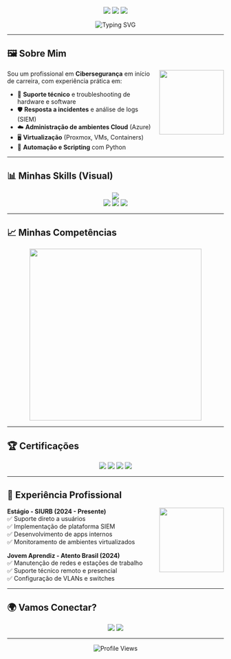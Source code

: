 <!-- Banner -->
<p align="center">
  <img src="https://img.shields.io/badge/Cybersecurity-Professional-blue?style=for-the-badge&logo=hackthebox" />
  <img src="https://img.shields.io/badge/DevSecOps-Engineer-green?style=for-the-badge&logo=linux" />
  <img src="https://img.shields.io/badge/Cloud-Security-orange?style=for-the-badge&logo=microsoftazure" />
</p>

<p align="center">
  <img src="https://readme-typing-svg.herokuapp.com?font=Fira+Code&pause=1000&center=true&vCenter=true&width=500&lines=Olá!+Eu+sou+Gabriel+Leal+Bonfim;Cybersecurity+%7C+Incident+Response+%7C+DevSecOps;Apaixonado+por+tecnologia+e+segurança" alt="Typing SVG" />
</p>

---

## 🖼️ Sobre Mim
<p align="center">
  <img src="https://media.giphy.com/media/Ll22OhMLAlVDb8UQWe/giphy.gif" width="150" align="right"/>
</p>

Sou um profissional em **Cibersegurança** em início de carreira, com experiência prática em:
- 🔧 **Suporte técnico** e troubleshooting de hardware e software
- 🛡️ **Resposta a incidentes** e análise de logs (SIEM)
- ☁️ **Administração de ambientes Cloud** (Azure)
- 🖥️ **Virtualização** (Proxmox, VMs, Containers)
- 🤖 **Automação e Scripting** com Python

---

## 📊 Minhas Skills (Visual)

<p align="center">
  <img src="https://skillicons.dev/icons?i=python,linux,windows,azure,docker,git,github,vscode" /><br/>
  <img src="https://img.shields.io/badge/SIEM-Wazuh-blue?style=flat-square&logo=elastic" />
  <img src="https://img.shields.io/badge/Network-Traffic%20Analysis-green?style=flat-square&logo=cisco" />
  <img src="https://img.shields.io/badge/Log-Analysis-orange?style=flat-square&logo=proxmox" />
</p>

---

## 📈 Minhas Competências

<p align="center">
  <img src="https://quickchart.io/chart?c={type:'radar',data:{labels:['SIEM','Cloud','Python','Infra','DevSecOps','Governança'],datasets:[{label:'Skill Level',data:[85,70,75,80,65,60]}]}}" width="400"/>
</p>

---

## 🏆 Certificações
<p align="center">
  <img src="https://img.shields.io/badge/RedHat-RH124-red?style=for-the-badge&logo=redhat" />
  <img src="https://img.shields.io/badge/Cisco-Introduction%20to%20Cybersecurity-blue?style=for-the-badge&logo=cisco" />
  <img src="https://img.shields.io/badge/IBM-AI%20Fundamentals-purple?style=for-the-badge&logo=ibm" />
  <img src="https://img.shields.io/badge/Blockchain-Advanced-black?style=for-the-badge&logo=bitcoin" />
</p>

---

## 📌 Experiência Profissional
<p align="center">
  <img src="https://media.giphy.com/media/UYp3bmr1o1l4c/giphy.gif" width="150" align="right"/>
</p>

**Estágio - SIURB (2024 - Presente)**  
✅ Suporte direto a usuários  
✅ Implementação de plataforma SIEM  
✅ Desenvolvimento de apps internos  
✅ Monitoramento de ambientes virtualizados  

**Jovem Aprendiz - Atento Brasil (2024)**  
✅ Manutenção de redes e estações de trabalho  
✅ Suporte técnico remoto e presencial  
✅ Configuração de VLANs e switches  

---

## 🌍 Vamos Conectar?

<p align="center">
  <a href="mailto:gabriellealbonfim@gmail.com"><img src="https://img.shields.io/badge/Email-gabriellealbonfim%40gmail.com-red?style=for-the-badge&logo=gmail" /></a>
  <a href="https://www.linkedin.com/in/gabriellealbonfim/"><img src="https://img.shields.io/badge/LinkedIn-Gabriel%20Leal%20Bonfim-blue?style=for-the-badge&logo=linkedin" /></a>
</p>

---

<p align="center">
  <img src="https://komarev.com/ghpvc/?username=seu-usuario&color=blue" alt="Profile Views" />
</p>
